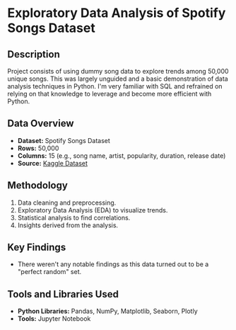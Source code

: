 # Exploratory Data Analysis of Spotify Songs Dataset

## Description
Project consists of using dummy song data to explore trends among 50,000 unique songs. This was largely unguided and a basic demonstration of data analysis techniques in Python. I'm very familiar with SQL and refrained on relying on that knowledge to leverage and become more efficient with Python.

## Data Overview
- **Dataset:** Spotify Songs Dataset  
- **Rows:** 50,000  
- **Columns:** 15 (e.g., song name, artist, popularity, duration, release date)  
- **Source:** [Kaggle Dataset](https://www.kaggle.com/datasets/refiaozturk/spotify-songs-dataset)

## Methodology
1. Data cleaning and preprocessing.
2. Exploratory Data Analysis (EDA) to visualize trends.
3. Statistical analysis to find correlations.
4. Insights derived from the analysis.

## Key Findings
- There weren't any notable findings as this data turned out to be a "perfect random" set.

## Tools and Libraries Used
- **Python Libraries:** Pandas, NumPy, Matplotlib, Seaborn, Plotly
- **Tools:** Jupyter Notebook
